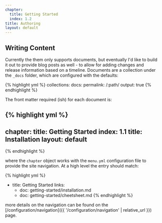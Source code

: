 ```yaml
---
chapter: 
  title: Getting Started
  index: 1.2
title: Authoring
layout: default
---
```


## Writing Content

Currently the them only supports documents, but eventually I'd like to build it out to provide blog posts as well - to allow for adding changes and release information based on a timeline.  Documents are a collection under the `_docs` folder, which are configured with the defaults:

{% highlight yml %}
collections:
  docs:
    permalink: /:path/
    output: true
{% endhighlight %}

The front matter required (ish) for each document is:

{% highlight yml %}
---
chapter: 
  title: Getting Started
  index: 1.1
title: Installation
layout: default
---
{% endhighlight %}

where the `chapter` object works with the `menu.yml` configuration file to provide the site navigation.  At a high level the entry should match:

{% highlight yml %}
- title: Getting Started
  links:
  - doc: getting-started/installation.md
  - doc: getting-started/cheetsheet.md
{% endhighlight %}

more details on the navigation can be found on the [/configuration/navigation]({{ '/configuration/navigation' | relative_url }}) page.
